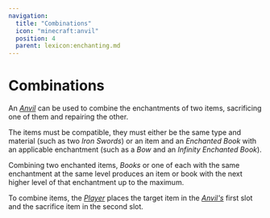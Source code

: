 ```yaml
---
navigation:
  title: "Combinations"
  icon: "minecraft:anvil"
  position: 4
  parent: lexicon:enchanting.md
---
```


# Combinations

An [*Anvil*](../useables/anvil.md) can be used to combine the enchantments of two items, sacrificing one of them and repairing the other. 

The items must be compatible, they must either be the same type and material (such as two *Iron Swords*) or an item and an *Enchanted Book* with an applicable enchantment (such as a *Bow* and an *Infinity Enchanted Book*). 

<ItemImage id="minecraft:anvil" />

Combining two enchanted items, *Books* or one of each with the same enchantment at the same level produces an item or book with the next higher level of that enchantment up to the maximum. 

To combine items, the [*Player*](../creatures/human-player.md) places the target item in the [*Anvil's*](../useables/anvil.md) first slot and the sacrifice item in the second slot.



<Recipe id="minecraft:anvil" />

